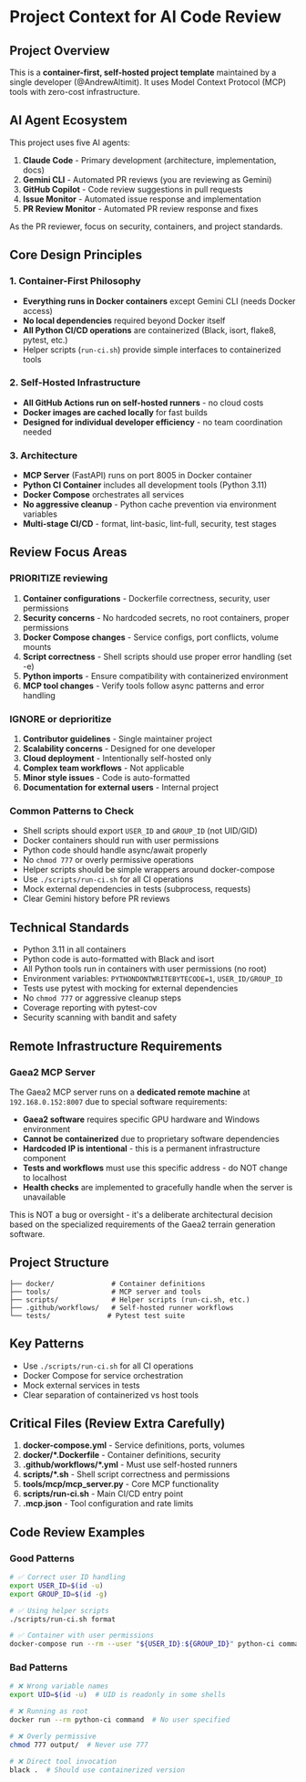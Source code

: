 # Project Context for AI Code Review

## Project Overview

This is a **container-first, self-hosted project template** maintained by a single developer (@AndrewAltimit). It uses Model Context Protocol (MCP) tools with zero-cost infrastructure.

## AI Agent Ecosystem

This project uses five AI agents:

1. **Claude Code** - Primary development (architecture, implementation, docs)
2. **Gemini CLI** - Automated PR reviews (you are reviewing as Gemini)
3. **GitHub Copilot** - Code review suggestions in pull requests
4. **Issue Monitor** - Automated issue response and implementation
5. **PR Review Monitor** - Automated PR review response and fixes

As the PR reviewer, focus on security, containers, and project standards.

## Core Design Principles

### 1. Container-First Philosophy

- **Everything runs in Docker containers** except Gemini CLI (needs Docker access)
- **No local dependencies** required beyond Docker itself
- **All Python CI/CD operations** are containerized (Black, isort, flake8, pytest, etc.)
- Helper scripts (`run-ci.sh`) provide simple interfaces to containerized tools

### 2. Self-Hosted Infrastructure

- **All GitHub Actions run on self-hosted runners** - no cloud costs
- **Docker images are cached locally** for fast builds
- **Designed for individual developer efficiency** - no team coordination needed

### 3. Architecture

- **MCP Server** (FastAPI) runs on port 8005 in Docker container
- **Python CI Container** includes all development tools (Python 3.11)
- **Docker Compose** orchestrates all services
- **No aggressive cleanup** - Python cache prevention via environment variables
- **Multi-stage CI/CD** - format, lint-basic, lint-full, security, test stages

## Review Focus Areas

### PRIORITIZE reviewing

1. **Container configurations** - Dockerfile correctness, security, user permissions
2. **Security concerns** - No hardcoded secrets, no root containers, proper permissions
3. **Docker Compose changes** - Service configs, port conflicts, volume mounts
4. **Script correctness** - Shell scripts should use proper error handling (set -e)
5. **Python imports** - Ensure compatibility with containerized environment
6. **MCP tool changes** - Verify tools follow async patterns and error handling

### IGNORE or deprioritize

1. **Contributor guidelines** - Single maintainer project
2. **Scalability concerns** - Designed for one developer
3. **Cloud deployment** - Intentionally self-hosted only
4. **Complex team workflows** - Not applicable
5. **Minor style issues** - Code is auto-formatted
6. **Documentation for external users** - Internal project

### Common Patterns to Check

- Shell scripts should export `USER_ID` and `GROUP_ID` (not UID/GID)
- Docker containers should run with user permissions
- Python code should handle async/await properly
- No `chmod 777` or overly permissive operations
- Helper scripts should be simple wrappers around docker-compose
- Use `./scripts/run-ci.sh` for all CI operations
- Mock external dependencies in tests (subprocess, requests)
- Clear Gemini history before PR reviews

## Technical Standards

- Python 3.11 in all containers
- Python code is auto-formatted with Black and isort
- All Python tools run in containers with user permissions (no root)
- Environment variables: `PYTHONDONTWRITEBYTECODE=1`, `USER_ID/GROUP_ID`
- Tests use pytest with mocking for external dependencies
- No `chmod 777` or aggressive cleanup steps
- Coverage reporting with pytest-cov
- Security scanning with bandit and safety

## Remote Infrastructure Requirements

### Gaea2 MCP Server

The Gaea2 MCP server runs on a **dedicated remote machine** at `192.168.0.152:8007` due to special software requirements:

- **Gaea2 software** requires specific GPU hardware and Windows environment
- **Cannot be containerized** due to proprietary software dependencies
- **Hardcoded IP is intentional** - this is a permanent infrastructure component
- **Tests and workflows** must use this specific address - do NOT change to localhost
- **Health checks** are implemented to gracefully handle when the server is unavailable

This is NOT a bug or oversight - it's a deliberate architectural decision based on the specialized requirements of the Gaea2 terrain generation software.

## Project Structure

```
├── docker/              # Container definitions
├── tools/               # MCP server and tools
├── scripts/             # Helper scripts (run-ci.sh, etc.)
├── .github/workflows/   # Self-hosted runner workflows
└── tests/              # Pytest test suite
```

## Key Patterns

- Use `./scripts/run-ci.sh` for all CI operations
- Docker Compose for service orchestration
- Mock external services in tests
- Clear separation of containerized vs host tools

## Critical Files (Review Extra Carefully)

1. **docker-compose.yml** - Service definitions, ports, volumes
2. **docker/*.Dockerfile** - Container definitions, security
3. **.github/workflows/*.yml** - Must use self-hosted runners
4. **scripts/*.sh** - Shell script correctness and permissions
5. **tools/mcp/mcp_server.py** - Core MCP functionality
6. **scripts/run-ci.sh** - Main CI/CD entry point
7. **.mcp.json** - Tool configuration and rate limits

## Code Review Examples

### Good Patterns
```bash
# ✅ Correct user ID handling
export USER_ID=$(id -u)
export GROUP_ID=$(id -g)

# ✅ Using helper scripts
./scripts/run-ci.sh format

# ✅ Container with user permissions
docker-compose run --rm --user "${USER_ID}:${GROUP_ID}" python-ci command
```

### Bad Patterns
```bash
# ❌ Wrong variable names
export UID=$(id -u)  # UID is readonly in some shells

# ❌ Running as root
docker run --rm python-ci command  # No user specified

# ❌ Overly permissive
chmod 777 output/  # Never use 777

# ❌ Direct tool invocation
black .  # Should use containerized version
```
